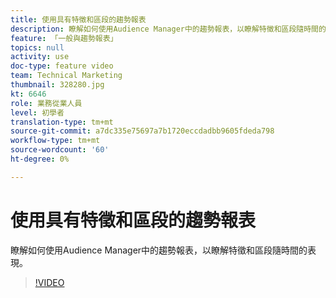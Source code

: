 ```yaml
---
title: 使用具有特徵和區段的趨勢報表
description: 瞭解如何使用Audience Manager中的趨勢報表，以瞭解特徵和區段隨時間的表現。
feature: 「一般與趨勢報表」
topics: null
activity: use
doc-type: feature video
team: Technical Marketing
thumbnail: 328280.jpg
kt: 6646
role: 業務從業人員
level: 初學者
translation-type: tm+mt
source-git-commit: a7dc335e75697a7b1720eccdadbb9605fdeda798
workflow-type: tm+mt
source-wordcount: '60'
ht-degree: 0%

---
```



# 使用具有特徵和區段的趨勢報表

瞭解如何使用Audience Manager中的趨勢報表，以瞭解特徵和區段隨時間的表現。

>[!VIDEO](https://video.tv.adobe.com/v/328280/?quality=12&learn=on)
